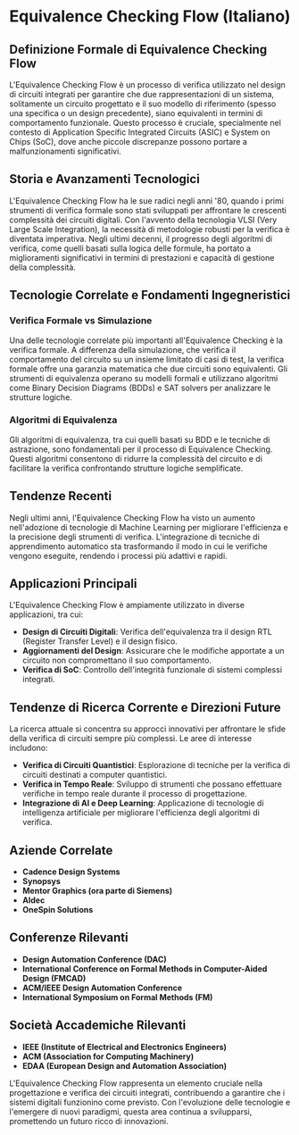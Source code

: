 # Equivalence Checking Flow (Italiano)

## Definizione Formale di Equivalence Checking Flow

L'Equivalence Checking Flow è un processo di verifica utilizzato nel design di circuiti integrati per garantire che due rappresentazioni di un sistema, solitamente un circuito progettato e il suo modello di riferimento (spesso una specifica o un design precedente), siano equivalenti in termini di comportamento funzionale. Questo processo è cruciale, specialmente nel contesto di Application Specific Integrated Circuits (ASIC) e System on Chips (SoC), dove anche piccole discrepanze possono portare a malfunzionamenti significativi.

## Storia e Avanzamenti Tecnologici

L'Equivalence Checking Flow ha le sue radici negli anni '80, quando i primi strumenti di verifica formale sono stati sviluppati per affrontare le crescenti complessità dei circuiti digitali. Con l'avvento della tecnologia VLSI (Very Large Scale Integration), la necessità di metodologie robusti per la verifica è diventata imperativa. Negli ultimi decenni, il progresso degli algoritmi di verifica, come quelli basati sulla logica delle formule, ha portato a miglioramenti significativi in termini di prestazioni e capacità di gestione della complessità.

## Tecnologie Correlate e Fondamenti Ingegneristici

### Verifica Formale vs Simulazione

Una delle tecnologie correlate più importanti all'Equivalence Checking è la verifica formale. A differenza della simulazione, che verifica il comportamento del circuito su un insieme limitato di casi di test, la verifica formale offre una garanzia matematica che due circuiti sono equivalenti. Gli strumenti di equivalenza operano su modelli formali e utilizzano algoritmi come Binary Decision Diagrams (BDDs) e SAT solvers per analizzare le strutture logiche.

### Algoritmi di Equivalenza

Gli algoritmi di equivalenza, tra cui quelli basati su BDD e le tecniche di astrazione, sono fondamentali per il processo di Equivalence Checking. Questi algoritmi consentono di ridurre la complessità del circuito e di facilitare la verifica confrontando strutture logiche semplificate.

## Tendenze Recenti

Negli ultimi anni, l'Equivalence Checking Flow ha visto un aumento nell'adozione di tecnologie di Machine Learning per migliorare l'efficienza e la precisione degli strumenti di verifica. L'integrazione di tecniche di apprendimento automatico sta trasformando il modo in cui le verifiche vengono eseguite, rendendo i processi più adattivi e rapidi.

## Applicazioni Principali

L'Equivalence Checking Flow è ampiamente utilizzato in diverse applicazioni, tra cui:

- **Design di Circuiti Digitali**: Verifica dell'equivalenza tra il design RTL (Register Transfer Level) e il design fisico.
- **Aggiornamenti del Design**: Assicurare che le modifiche apportate a un circuito non compromettano il suo comportamento.
- **Verifica di SoC**: Controllo dell'integrità funzionale di sistemi complessi integrati.

## Tendenze di Ricerca Corrente e Direzioni Future

La ricerca attuale si concentra su approcci innovativi per affrontare le sfide della verifica di circuiti sempre più complessi. Le aree di interesse includono:

- **Verifica di Circuiti Quantistici**: Esplorazione di tecniche per la verifica di circuiti destinati a computer quantistici.
- **Verifica in Tempo Reale**: Sviluppo di strumenti che possano effettuare verifiche in tempo reale durante il processo di progettazione.
- **Integrazione di AI e Deep Learning**: Applicazione di tecnologie di intelligenza artificiale per migliorare l'efficienza degli algoritmi di verifica.

## Aziende Correlate

- **Cadence Design Systems**
- **Synopsys**
- **Mentor Graphics (ora parte di Siemens)**
- **Aldec**
- **OneSpin Solutions**

## Conferenze Rilevanti

- **Design Automation Conference (DAC)**
- **International Conference on Formal Methods in Computer-Aided Design (FMCAD)**
- **ACM/IEEE Design Automation Conference**
- **International Symposium on Formal Methods (FM)**

## Società Accademiche Rilevanti

- **IEEE (Institute of Electrical and Electronics Engineers)**
- **ACM (Association for Computing Machinery)**
- **EDAA (European Design and Automation Association)**

L'Equivalence Checking Flow rappresenta un elemento cruciale nella progettazione e verifica dei circuiti integrati, contribuendo a garantire che i sistemi digitali funzionino come previsto. Con l'evoluzione delle tecnologie e l'emergere di nuovi paradigmi, questa area continua a svilupparsi, promettendo un futuro ricco di innovazioni.